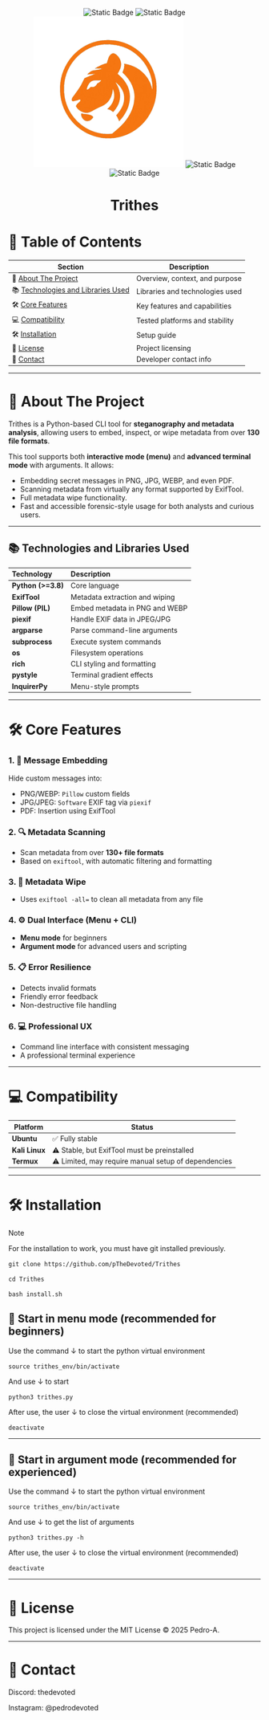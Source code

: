 <div align="center">
  <p align="center">
    <img alt="Static Badge" src="https://img.shields.io/badge/tool-CLI-green">
    <img alt="Static Badge" src="https://img.shields.io/badge/made_in-python-blue">
    <img src="images/trithes.png" width="300"/>
    <img alt="Static Badge" src="https://img.shields.io/badge/licence-MIT-red">
    <img alt="Static Badge" src="https://img.shields.io/badge/version-2.0.0-orange">
    <h1 align="center"><b>Trithes</b></h1>
</p>
</div>

# 🧭 Table of Contents

| Section | Description |
|--------|-------------|
| 📖 [About The Project](#-about-the-project) | Overview, context, and purpose |
| 📚 [Technologies and Libraries Used](#-technologies-and-libraries-used) | Libraries and technologies used |
| 🛠 [Core Features](#-core-features) | Key features and capabilities |
| 💻 [Compatibility](#-compatibility) | Tested platforms and stability |
| 🛠️ [Installation](#-installation) | Setup guide |
| 📄 [License](#-license) | Project licensing |
| 👤 [Contact](#-contact) | Developer contact info |

---

# 📖 About The Project

Trithes is a Python-based CLI tool for **steganography and metadata analysis**, allowing users to embed, inspect, or wipe metadata from over **130 file formats**.

This tool supports both **interactive mode (menu)** and **advanced terminal mode** with arguments. It allows:

- Embedding secret messages in PNG, JPG, WEBP, and even PDF.
- Scanning metadata from virtually any format supported by ExifTool.
- Full metadata wipe functionality.
- Fast and accessible forensic-style usage for both analysts and curious users.

---

## 📚 Technologies and Libraries Used

| Technology | Description |
|:-----------|:------------|
| **Python (>=3.8)** | Core language |
| **ExifTool** | Metadata extraction and wiping |
| **Pillow (PIL)** | Embed metadata in PNG and WEBP |
| **piexif** | Handle EXIF data in JPEG/JPG |
| **argparse** | Parse command-line arguments |
| **subprocess** | Execute system commands |
| **os** | Filesystem operations |
| **rich** | CLI styling and formatting |
| **pystyle** | Terminal gradient effects |
| **InquirerPy** | Menu-style prompts |

---

# 🛠 Core Features

### 1. 📝 Message Embedding
Hide custom messages into:
- PNG/WEBP: `Pillow` custom fields
- JPG/JPEG: `Software` EXIF tag via `piexif`
- PDF: Insertion using ExifTool

### 2. 🔍 Metadata Scanning
- Scan metadata from over **130+ file formats**
- Based on `exiftool`, with automatic filtering and formatting

### 3. 🧹 Metadata Wipe
- Uses `exiftool -all=` to clean all metadata from any file

### 4. ⚙️ Dual Interface (Menu + CLI)
- **Menu mode** for beginners
- **Argument mode** for advanced users and scripting

### 5. 📋 Error Resilience
- Detects invalid formats
- Friendly error feedback
- Non-destructive file handling

### 6. 💻 Professional UX
- Command line interface with consistent messaging
- A professional terminal experience
  
---

# 💻 Compatibility

| Platform | Status |
|----------|--------|
| **Ubuntu** | ✅ Fully stable |
| **Kali Linux** | ⚠️ Stable, but ExifTool must be preinstalled |
| **Termux** | ⚠️ Limited, may require manual setup of dependencies |

---


# 🛠️ Installation
> [!NOTE]
> For the installation to work, you must have git installed previously.
```
git clone https://github.com/pTheDevoted/Trithes
```
```
cd Trithes
```
```
bash install.sh
```
## 📡 Start in menu mode (recommended for beginners)
Use the command ↓ to start the python virtual environment
```
source trithes_env/bin/activate
```
And use ↓ to start
```
python3 trithes.py
```
After use, the user ↓ to close the virtual environment (recommended)
```
deactivate
```
---

## 📡 Start in argument mode (recommended for experienced)
Use the command ↓ to start the python virtual environment
```
source trithes_env/bin/activate
```
And use ↓ to get the list of arguments
```
python3 trithes.py -h
```
After use, the user ↓ to close the virtual environment (recommended)
```
deactivate
```
---

# 📄 License
This project is licensed under the MIT License © 2025 Pedro-A.

---

# 👤 Contact

Discord: thedevoted

Instagram: @pedrodevoted
